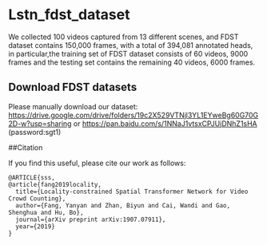# Lstn_fdst_dataset
We collected 100 videos captured from 13 different scenes, and FDST dataset contains 150,000 frames, with a total of 394,081 annotated heads, in particular,the training set of FDST dataset consists of 60 videos, 9000 frames and the testing set contains the remaining 40 videos, 6000 frames. 



## Download FDST datasets

Please manually download our dataset: https://drive.google.com/drive/folders/19c2X529VTNjl3YL1EYweBg60G70G2D-w?usp=sharing or https://pan.baidu.com/s/1NNaJ1vtsxCPJUjDNhZ1sHA  (password:sgt1)


##Citation

If you find this useful, please cite our work as follows:

```
@ARTICLE{sss,
@article{fang2019locality,
  title={Locality-constrained Spatial Transformer Network for Video Crowd Counting},
  author={Fang, Yanyan and Zhan, Biyun and Cai, Wandi and Gao, Shenghua and Hu, Bo},
  journal={arXiv preprint arXiv:1907.07911},
  year={2019}
}
```
